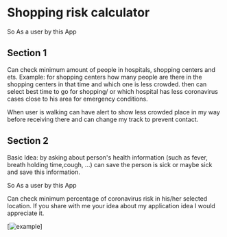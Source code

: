 # Shopping risk calculator

So  As a user by this App

## Section 1
Can check minimum amount of people in hospitals, shopping centers and ets.
          Example: for shopping centers how many people are there in the shopping centers in that time and which one is less crowded. then can              select best time to go for shopping/ or which hospital has less coronavirus cases close to his area for emergency conditions.

When user is walking can have alert to show less crowded place in my way before receiving there and can change my track to prevent contact.

## Section 2

Basic Idea: by asking about person's health information (such as fever, breath holding time,cough, ...) can save the person is sick or maybe sick and save this information.

So  As a user by this App

Can check minimum percentage of coronavirus risk in his/her selected location.
If you share with me your idea about my application idea I would appreciate it.

[![example](https://drive.google.com/file/d/12N4SKcY5UZuPQ39lnSgFitV63SG4koyw/view?usp=sharing)]